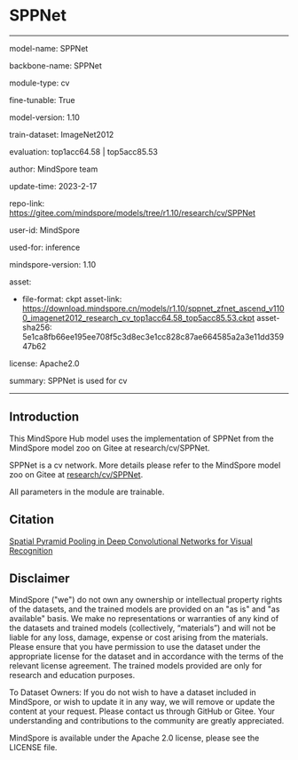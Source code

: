 # SPPNet

---

model-name: SPPNet

backbone-name: SPPNet

module-type: cv

fine-tunable: True

model-version: 1.10

train-dataset: ImageNet2012

evaluation: top1acc64.58 | top5acc85.53

author: MindSpore team

update-time: 2023-2-17

repo-link: <https://gitee.com/mindspore/models/tree/r1.10/research/cv/SPPNet>

user-id: MindSpore

used-for: inference

mindspore-version: 1.10

asset:

-
    file-format: ckpt
    asset-link: <https://download.mindspore.cn/models/r1.10/sppnet_zfnet_ascend_v1100_imagenet2012_research_cv_top1acc64.58_top5acc85.53.ckpt>
    asset-sha256: 5e1ca8fb66ee195ee708f5c3d8ec3e1cc828c87ae664585a2a3e11dd35947b62

license: Apache2.0

summary: SPPNet is used for cv

---

## Introduction

This MindSpore Hub model uses the implementation of SPPNet from the MindSpore model zoo on Gitee at research/cv/SPPNet.

SPPNet is a cv network. More details please refer to the MindSpore model zoo on Gitee at [research/cv/SPPNet](https://gitee.com/mindspore/models/blob/r1.10/research/cv/SPPNet/README_CN.md).

All parameters in the module are trainable.

## Citation

[Spatial Pyramid Pooling in Deep Convolutional Networks for Visual Recognition](https://arxiv.org/pdf/1406.4729.pdf)

## Disclaimer

MindSpore ("we") do not own any ownership or intellectual property rights of the datasets, and the trained models are provided on an "as is" and "as available" basis. We make no representations or warranties of any kind of the datasets and trained models (collectively, “materials”) and will not be liable for any loss, damage, expense or cost arising from the materials. Please ensure that you have permission to use the dataset under the appropriate license for the dataset and in accordance with the terms of the relevant license agreement. The trained models provided are only for research and education purposes.

To Dataset Owners: If you do not wish to have a dataset included in MindSpore, or wish to update it in any way, we will remove or update the content at your request. Please contact us through GitHub or Gitee. Your understanding and contributions to the community are greatly appreciated.

MindSpore is available under the Apache 2.0 license, please see the LICENSE file.
